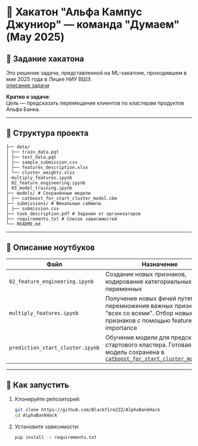 # 🧠 Хакатон "Альфа Кампус Джуниор" — команда "Думаем" (May 2025)

## 📄 Задание хакатона

Это решение задачи, представленной на ML-хакатоне, проходившем в мае 2025 года в Лицее НИУ ВШЭ.  
[описание задачи](./task_description.pdf)

**Кратко о задаче**:  
Цель — предсказать перемещение клиентов по кластерам продуктов Альфа Банка.

---

## 📁 Структура проекта
```
├── data/
│ ├── train_data.pqt
│ ├── test_data.pqt
│ ├── sample_submission.csv
│ ├── features_description.xlsx
│ └── cluster_weights.xlsx
│ multiply_features.ipynb
│ 02_feature_engineering.ipynb
│ 03_model_training.ipynb
├── models/ # Сохранённые модели
│ ├── catboost_for_start_cluster_model.cbm
├── submissions/ # Финальные сабмиты
│ ├── submission.csv
├── task_description.pdf # Задание от организаторов
├── requirements.txt # Список зависимостей
└── README.md
```

---

## 📓 Описание ноутбуков

| Файл                           | Назначение                                                                                                      |
|--------------------------------|-----------------------------------------------------------------------------------------------------------------|
| `02_feature_engineering.ipynb` | Создание новых признаков, кодирование категориальных переменных                                                 |
| `multiply_features.ipynb`      | Получение новых фичей путем перемножения важных признаков "всех со всеми". Отбор новых признаков с помощью feature importance |
| `prediction_start_cluster.ipynb` | Обучение модели для предсказания стартового кластера. Готовая модель сохранена в [`catboost_for_start_cluster_model.cbm`](/models/catboost_for_start_cluster_model.cbm) |


---

## 🚀 Как запустить

1. Клонируйте репозиторий:
   ```bash
   git clone https://github.com/BlackfireZZZ/AlphaBankHack
   cd AlphaBankHack
   ```
2. Установите зависимости:
   ```bash 
   pip install -r requirements.txt
   ```
